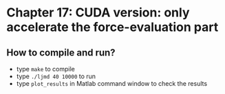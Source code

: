 # Chapter 17: CUDA version: only accelerate the force-evaluation part

## How to compile and run?
  * type `make` to compile
  * type `./ljmd 40 10000` to run
  * type `plot_results` in Matlab command window to check the results

